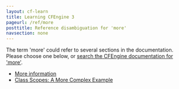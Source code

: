 ```yaml
---
layout: cf-learn
title: Learning CFEngine 3
pageurl: /ref/more
posttitle: Reference disambiguation for 'more'
navsection: none
---
```


The term 'more' could refer to several sections in the documentation. Please choose one below, or
[search the CFEngine documentation for 'more'](http://cfengine.com/docs/3.5/search.html?q=more).

- [More information](http://cfengine.com/docs/3.5/manuals-design-center.html#more-information)
- [Class Scopes: A More Complex Example](http://cfengine.com/docs/3.5/manuals-language-concepts-classes.html#class-scopes-a-more-complex-example)
